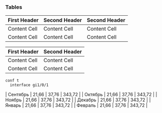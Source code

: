 ### Tables
                    
First Header  | Second Header  | Second Header  |
------------- | -------------  | -------------  |
Content Cell  | Content Cell   | Content Cell   |
Content Cell  | Content Cell   | Content Cell   |

| First Header  | Second Header |
| ------------- | ------------- |
| Content Cell  | Content Cell  |
| Content Cell  | Content Cell  |

```
conf t
  interface gi1/0/1
```
| Сентябрь | 21,66 | 37,76 | 343,72 |
| Октябрь  | 21,66 | 37,76 | 343,72 |
| Ноябрь   | 21,66 | 37,76 | 343,72 |
| Декабрь  | 21,66 | 37,76 | 343,72 |
| Январь   | 21,66 | 37,76 | 343,72 |
| Февраль  | 21,66 | 37,76 | 343,72 |
